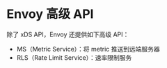 # Envoy 高级 API

除了 xDS API，Envoy 还提供如下高级 API：

- MS（Metric Service）：将 metric 推送到远端服务器
- RLS（Rate Limit Service）：速率限制服务
